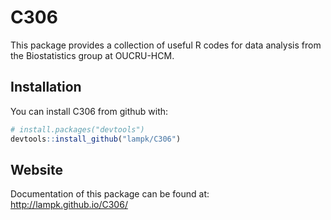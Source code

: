 
<!-- README.md is generated from README.Rmd. Please edit that file -->

# C306

This package provides a collection of useful R codes for data analysis
from the Biostatistics group at OUCRU-HCM.

## Installation

You can install C306 from github with:

``` r
# install.packages("devtools")
devtools::install_github("lampk/C306")
```

## Website

Documentation of this package can be found at:
<http://lampk.github.io/C306/>
